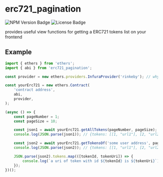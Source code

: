 # erc721_pagination
![NPM Version Badge](https://img.shields.io/npm/v/erc721_pagination?logo=npm)
![License Badge](https://img.shields.io/npm/l/erc721_pagination)

provides useful view functions for getting a ERC721 tokens list on your frontend

## Example
``` js
import { ethers } from 'ethers';
import { abi } from 'erc721_pagination';

const provider = new ethers.providers.InfuraProvider('rinkeby'); // why not

const yourErc721 = new ethers.Contract(
	'contract address',
	abi,
	provider,
);

(async () => {
	const pageNumber = 1;
	const pageSize = 10;

	const json1 = await yourErc721.getAllTokens(pageNumber, pageSize);
	console.log(JSON.parse(json1)); // {tokens: [[1, "url1"], [2, "url2"], [3, "url3"]]}

	const json2 = await yourErc721.getTokensOf('some user address', pageNumber, pageSize);
	console.log(JSON.parse(json2)); // {tokens: [[1, "url1"], [2, "url2"]]}

	JSON.parse(json2).tokens.map(([tokenId, tokenUri]) => {
		console.log(`a uri of token with id ${tokenId} is ${tokenUri}`);
	});
})();
```